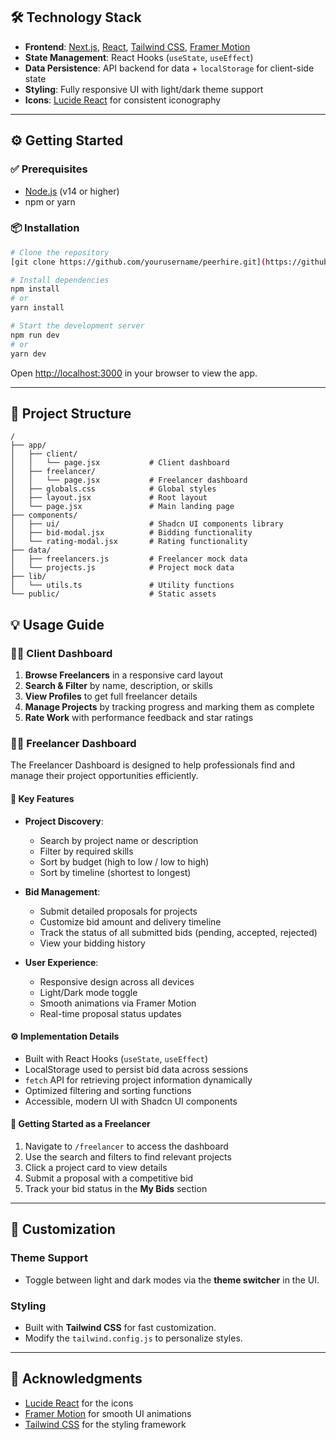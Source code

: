 ## 🛠️ Technology Stack

- **Frontend**: [Next.js](https://nextjs.org/), [React](https://reactjs.org/), [Tailwind CSS](https://tailwindcss.com/), [Framer Motion](https://www.framer.com/motion/)
- **State Management**: React Hooks (`useState`, `useEffect`)
- **Data Persistence**: API backend for data + `localStorage` for client-side state
- **Styling**: Fully responsive UI with light/dark theme support
- **Icons**: [Lucide React](https://lucide.dev/) for consistent iconography

---

## ⚙️ Getting Started

### ✅ Prerequisites

- [Node.js](https://nodejs.org/) (v14 or higher)
- npm or yarn

### 📦 Installation

```bash
# Clone the repository
[git clone https://github.com/yourusername/peerhire.git](https://github.com/sumit-kr-sah/peerhire-assignment.git)

# Install dependencies
npm install
# or
yarn install

# Start the development server
npm run dev
# or
yarn dev
```

Open [http://localhost:3000](http://localhost:3000) in your browser to view the app.

---

## 📁 Project Structure

```
/
├── app/
│   ├── client/
│   │   └── page.jsx           # Client dashboard
│   ├── freelancer/
│   │   └── page.jsx           # Freelancer dashboard
│   ├── globals.css            # Global styles
│   ├── layout.jsx             # Root layout
│   └── page.jsx               # Main landing page
├── components/
│   ├── ui/                    # Shadcn UI components library
│   ├── bid-modal.jsx          # Bidding functionality
│   └── rating-modal.jsx       # Rating functionality
├── data/
│   ├── freelancers.js         # Freelancer mock data
│   └── projects.js            # Project mock data
├── lib/
│   └── utils.ts               # Utility functions
└── public/                    # Static assets

```


## 💡 Usage Guide

### 👩‍💼 Client Dashboard

1. **Browse Freelancers** in a responsive card layout  
2. **Search & Filter** by name, description, or skills  
3. **View Profiles** to get full freelancer details  
4. **Manage Projects** by tracking progress and marking them as complete  
5. **Rate Work** with performance feedback and star ratings

### 🧑‍💻 Freelancer Dashboard

The Freelancer Dashboard is designed to help professionals find and manage their project opportunities efficiently.

#### 🔑 Key Features

- **Project Discovery**:
  - Search by project name or description  
  - Filter by required skills  
  - Sort by budget (high to low / low to high)  
  - Sort by timeline (shortest to longest)

- **Bid Management**:
  - Submit detailed proposals for projects  
  - Customize bid amount and delivery timeline  
  - Track the status of all submitted bids (pending, accepted, rejected)  
  - View your bidding history  

- **User Experience**:
  - Responsive design across all devices  
  - Light/Dark mode toggle  
  - Smooth animations via Framer Motion  
  - Real-time proposal status updates  

#### ⚙️ Implementation Details

- Built with React Hooks (`useState`, `useEffect`)
- LocalStorage used to persist bid data across sessions
- `fetch` API for retrieving project information dynamically
- Optimized filtering and sorting functions
- Accessible, modern UI with Shadcn UI components

#### 🚀 Getting Started as a Freelancer

1. Navigate to `/freelancer` to access the dashboard  
2. Use the search and filters to find relevant projects  
3. Click a project card to view details  
4. Submit a proposal with a competitive bid  
5. Track your bid status in the **My Bids** section

---



## 🎨 Customization

### Theme Support
- Toggle between light and dark modes via the **theme switcher** in the UI.

### Styling
- Built with **Tailwind CSS** for fast customization.
- Modify the `tailwind.config.js` to personalize styles.

---

## 🙏 Acknowledgments

- [Lucide React](https://lucide.dev/) for the icons
- [Framer Motion](https://www.framer.com/motion/) for smooth UI animations
- [Tailwind CSS](https://tailwindcss.com/) for the styling framework
